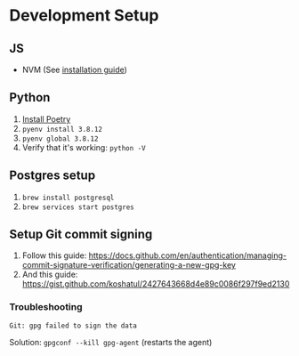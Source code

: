 # Development Setup

## JS
- NVM (See [installation guide](https://github.com/nvm-sh/nvm))

## Python

1. [Install Poetry](https://python-poetry.org/docs/#osx--linux--bashonwindows-install-instructions)
2. `pyenv install 3.8.12`
3. `pyenv global 3.8.12`
4. Verify that it's working: `python -V`


## Postgres setup

1. `brew install postgresql`
2. `brew services start postgres`


## Setup Git commit signing

1. Follow this guide: https://docs.github.com/en/authentication/managing-commit-signature-verification/generating-a-new-gpg-key
2. And this guide: https://gist.github.com/koshatul/2427643668d4e89c0086f297f9ed2130

### Troubleshooting

`Git: gpg failed to sign the data`

Solution: `gpgconf --kill gpg-agent` (restarts the agent)
